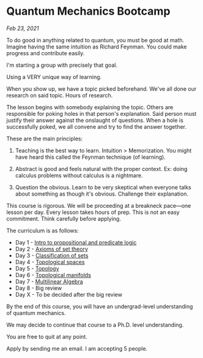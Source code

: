 # Quantum Mechanics Bootcamp
*Feb 23, 2021*

To do good in anything related to quantum, you must be good at math. Imagine having the same intuition as Richard Feynman. You could make progress and contribute easily.

I'm starting a group with precisely that goal.

Using a VERY unique way of learning.

When you show up, we have a topic picked beforehand. We've all done our research on said topic. Hours of research.

The lesson begins with somebody explaining the topic. Others are responsible for poking holes in that person's explanation. Said person must justify their answer against the onslaught of questions. When a hole is successfully poked, we all convene and try to find the answer together.

These are the main principles:

1. Teaching is the best way to learn. Intuition > Memorization. You might have heard this called the Feynman technique (of learning).

2. Abstract is good and feels natural with the proper context. Ex: doing calculus problems without calculus is a nightmare.

3. Question the obvious. Learn to be very skeptical when everyone talks about something as though it's obvious. Challenge their explanation.

This course is rigorous. We will be proceeding at a breakneck pace—one lesson per day. Every lesson takes hours of prep. This is not an easy commitment. Think carefully before applying.

The curriculum is as follows:

- Day 1 - [Intro to propositional and predicate logic](https://www.youtube.com/watch?v=V49i_LM8B0E&list=PLPH7f_7ZlzxTi6kS4vCmv4ZKm9u8g5yic&index=1)
- Day 2 - [Axioms of set theory](https://www.youtube.com/watch?v=AAJB9l-HAZs&list=PLPH7f_7ZlzxTi6kS4vCmv4ZKm9u8g5yic&index=2)
- Day 3 - [Classification of sets](https://www.youtube.com/watch?v=6EIWRg-6ftQ&list=PLPH7f_7ZlzxTi6kS4vCmv4ZKm9u8g5yic&index=3)
- Day 4 - [Topological spaces](https://www.youtube.com/watch?v=1wyOoLUjUeI&list=PLPH7f_7ZlzxTi6kS4vCmv4ZKm9u8g5yic&index=4)
- Day 5 - [Topology](https://www.youtube.com/watch?v=7G4SqIboeig&list=PLFeEvEPtX_0S6vxxiiNPrJbLu9aK1UVC_&index=1)
- Day 6 - [Topological manifolds](https://www.youtube.com/watch?v=93f-ayezCqE&list=PLFeEvEPtX_0S6vxxiiNPrJbLu9aK1UVC_&index=2)
- Day 7 - [Multilinear Algebra](https://www.youtube.com/watch?v=mbv3T15nWq0&list=PLFeEvEPtX_0S6vxxiiNPrJbLu9aK1UVC_&index=3)
- Day 8 - Big review
- Day X - To be decided after the big review

By the end of this course, you will have an undergrad-level understanding of quantum mechanics.

We may decide to continue that course to a Ph.D. level understanding.

You are free to quit at any point.

Apply by sending me an email. I am accepting 5 people.
